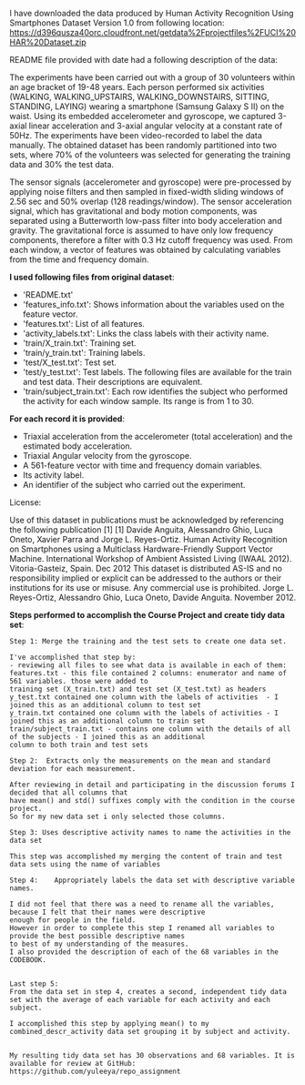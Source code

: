 I have downloaded the data produced by Human Activity Recognition Using Smartphones Dataset Version 1.0
from following location:
https://d396qusza40orc.cloudfront.net/getdata%2Fprojectfiles%2FUCI%20HAR%20Dataset.zip 

README file provided with date had a following description of the data:

The experiments have been carried out with a group of 30 volunteers within an age bracket of 19-48 years. 
Each person performed six activities (WALKING, WALKING_UPSTAIRS, WALKING_DOWNSTAIRS, SITTING, STANDING, LAYING) wearing a smartphone (Samsung Galaxy S II) on the waist. 
Using its embedded accelerometer and gyroscope, we captured 3-axial linear acceleration and 3-axial angular velocity at a constant rate of 50Hz. 
The experiments have been video-recorded to label the data manually. The obtained dataset has been randomly partitioned into two sets, where 70% of the volunteers 
was selected for generating the training data and 30% the test data. 

The sensor signals (accelerometer and gyroscope) were pre-processed by applying noise filters and then sampled in fixed-width sliding windows of 2.56 sec and 50% overlap (128 readings/window). 
The sensor acceleration signal, which has gravitational and body motion components, was separated using a Butterworth low-pass filter into body acceleration and gravity. 
The gravitational force is assumed to have only low frequency components, therefore a filter with 0.3 Hz cutoff frequency was used. 
From each window, a vector of features was obtained by calculating variables from the time and frequency domain. 





**I used following files from original dataset**:

* 'README.txt'
* 'features_info.txt': Shows information about the variables used on the feature vector.
* 'features.txt': List of all features.
* 'activity_labels.txt': Links the class labels with their activity name.
* 'train/X_train.txt': Training set.
* 'train/y_train.txt': Training labels.
* 'test/X_test.txt': Test set.
* 'test/y_test.txt': Test labels.
The following files are available for the train and test data. Their descriptions are equivalent. 
* 'train/subject_train.txt': Each row identifies the subject who performed the activity for each window sample. Its range is from 1 to 30. 



**For each record it is provided**:

- Triaxial acceleration from the accelerometer (total acceleration) and the estimated body acceleration.
- Triaxial Angular velocity from the gyroscope. 
- A 561-feature vector with time and frequency domain variables. 
- Its activity label. 
- An identifier of the subject who carried out the experiment.



License:

Use of this dataset in publications must be acknowledged by referencing the following publication [1] 
[1] Davide Anguita, Alessandro Ghio, Luca Oneto, Xavier Parra and Jorge L. Reyes-Ortiz. Human Activity Recognition on Smartphones using a Multiclass Hardware-Friendly Support Vector Machine. International Workshop of Ambient Assisted Living (IWAAL 2012). Vitoria-Gasteiz, Spain. Dec 2012
This dataset is distributed AS-IS and no responsibility implied or explicit can be addressed to the authors or their institutions for its use or misuse. Any commercial use is prohibited.
Jorge L. Reyes-Ortiz, Alessandro Ghio, Luca Oneto, Davide Anguita. November 2012.



**Steps performed to accomplish the Course Project and create tidy data set**:

```
Step 1: Merge the training and the test sets to create one data set.

I've accomplished that step by:
- reviewing all files to see what data is available in each of them:
features.txt - this file contained 2 columns: enumerator and name of 561 variables. those were added to 
training set (X_train.txt) and test set (X_test.txt) as headers
y_test.txt contained one column with the labels of activities  - I joined this as an additional column to test set
y_train.txt contained one column with the labels of activities - I joined this as an additional column to train set
train/subject_train.txt - contains one column with the details of all of the subjects - I joined this as an additional 
column to both train and test sets
    
Step 2:  Extracts only the measurements on the mean and standard deviation for each measurement. 

After reviewing in detail and participating in the discussion forums I decided that all columns that 
have mean() and std() suffixes comply with the condition in the course project.
So for my new data set i only selected those columns.
    
Step 3: Uses descriptive activity names to name the activities in the data set

This step was accomplished my merging the content of train and test data sets using the name of variables 

Step 4:    Appropriately labels the data set with descriptive variable names. 

I did not feel that there was a need to rename all the variables, because I felt that their names were descriptive 
enough for people in the field.
However in order to complete this step I renamed all variables to provide the best possible descriptive names 
to best of my understanding of the measures.
I also provided the description of each of the 68 variables in the CODEBOOK.


Last step 5:
From the data set in step 4, creates a second, independent tidy data set with the average of each variable for each activity and each subject.

I accomplished this step by applying mean() to my combined_descr_activity data set grouping it by subject and activity.


My resulting tidy data set has 30 observations and 68 variables. It is available for review at GitHub:
https://github.com/yuleeya/repo_assignment

```

